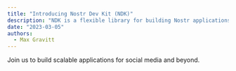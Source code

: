 ```yaml
---
title: "Introducing Nostr Dev Kit (NDK)"
description: "NDK is a flexible library for building Nostr applications"
date: "2023-03-05"
authors:
  - Max Gravitt 
--- 
```


Join us to build scalable applications for social media and beyond.